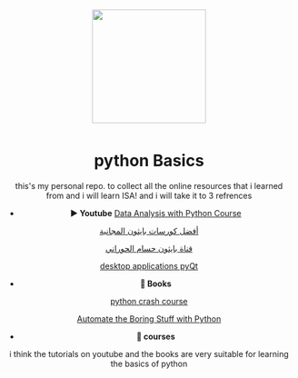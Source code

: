 <div style="text-align: center;"><img src= "https://upload.wikimedia.org/wikipedia/commons/thumb/c/c3/Python-logo-notext.svg/1869px-Python-logo-notext.svg.png" align= "center" width = "200px" style="margin:10px;"></dev>
<h1 align = "center">python Basics</h1>

this's my personal repo. to collect all the online resources that i learned from and i will learn ISA!
and i will take it to 3 refrences 

- **▶️ Youtube**
[Data Analysis with Python Course](https://www.youtube.com/playlist?list=PLWKjhJtqVAblvI1i46ScbKV2jH1gdL7VQ)

[أفضل كورسات بايثون المجانية ](https://www.youtube.com/playlist?list=PLUQDw_ve-LUAKfUt9BbYuva4Ix0kz8Yqz)

[قناة بايثون حسام الحوراني](https://www.youtube.com/playlist?list=PLYW0LRZ3ePo7ZCXH2VFAVlTZ_b6LJeOPB)

[desktop applications pyQt](https://www.youtube.com/playlist?list=PLtGOJcWqvbqcpzGeMPJXvw7pomKePcfi-)



- **📗 Books**

[python crash course](https://nostarch.com/python-crash-course-3rd-edition)

[Automate the Boring Stuff with Python](https://automatetheboringstuff.com/)

- **📀 courses**

i think the tutorials on youtube and the books are very suitable for learning the basics of python